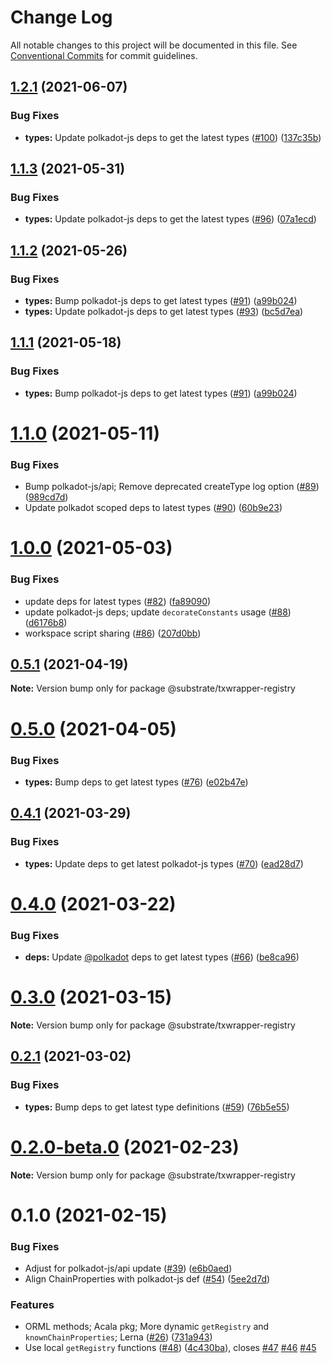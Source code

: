 # Change Log

All notable changes to this project will be documented in this file.
See [Conventional Commits](https://conventionalcommits.org) for commit guidelines.

## [1.2.1](https://github.com/paritytech/txwrapper-core/compare/v1.2.0...v1.2.1) (2021-06-07)


### Bug Fixes

* **types:** Update polkadot-js deps to get the latest types ([#100](https://github.com/paritytech/txwrapper-core/issues/100)) ([137c35b](https://github.com/paritytech/txwrapper-core/commit/137c35baa0887cf3914c6679007cfe2f78f42a76))





## [1.1.3](https://github.com/paritytech/txwrapper-core/compare/v1.1.2...v1.1.3) (2021-05-31)


### Bug Fixes

* **types:** Update polkadot-js deps to get the latest types ([#96](https://github.com/paritytech/txwrapper-core/issues/96)) ([07a1ecd](https://github.com/paritytech/txwrapper-core/commit/07a1ecd9108c444e31e0b190e380c3c0f1f7f961))





## [1.1.2](https://github.com/paritytech/txwrapper-core/compare/v1.1.0...v1.1.2) (2021-05-26)


### Bug Fixes

* **types:** Bump polkadot-js deps to get latest types ([#91](https://github.com/paritytech/txwrapper-core/issues/91)) ([a99b024](https://github.com/paritytech/txwrapper-core/commit/a99b024ba33af53178fb38aa6ca81c607bf25740))
* **types:** Update polkadot-js deps to get latest types ([#93](https://github.com/paritytech/txwrapper-core/issues/93)) ([bc5d7ea](https://github.com/paritytech/txwrapper-core/commit/bc5d7ea62e03c679cc8e332f5a287a2ca1a38eda))





## [1.1.1](https://github.com/paritytech/txwrapper-core/compare/v1.1.0...v1.1.1) (2021-05-18)


### Bug Fixes

* **types:** Bump polkadot-js deps to get latest types ([#91](https://github.com/paritytech/txwrapper-core/issues/91)) ([a99b024](https://github.com/paritytech/txwrapper-core/commit/a99b024ba33af53178fb38aa6ca81c607bf25740))





# [1.1.0](https://github.com/paritytech/txwrapper-core/compare/v1.0.0...v1.1.0) (2021-05-11)


### Bug Fixes

* Bump polkadot-js/api; Remove deprecated createType log option ([#89](https://github.com/paritytech/txwrapper-core/issues/89)) ([989cd7d](https://github.com/paritytech/txwrapper-core/commit/989cd7d6a2e25a7cbc7982da211e4c5239bbed22))
* Update polkadot scoped deps to latest types ([#90](https://github.com/paritytech/txwrapper-core/issues/90)) ([60b9e23](https://github.com/paritytech/txwrapper-core/commit/60b9e23beb776f153515897c96efa64b7ccad29a))





# [1.0.0](https://github.com/paritytech/txwrapper-core/compare/v0.5.1...v1.0.0) (2021-05-03)


### Bug Fixes

* update deps for latest types ([#82](https://github.com/paritytech/txwrapper-core/issues/82)) ([fa89090](https://github.com/paritytech/txwrapper-core/commit/fa8909020664c786d319e36bf1a39a000a99f02a))
* update polkadot-js deps; update `decorateConstants` usage ([#88](https://github.com/paritytech/txwrapper-core/issues/88)) ([d6176b8](https://github.com/paritytech/txwrapper-core/commit/d6176b8165261ec5c448d4f2ca8d68a66161d76f))
* workspace script sharing ([#86](https://github.com/paritytech/txwrapper-core/issues/86)) ([207d0bb](https://github.com/paritytech/txwrapper-core/commit/207d0bbd50e7bf2be4217072eae8c2b7eead0810))





## [0.5.1](https://github.com/paritytech/txwrapper-core/compare/v0.5.0...v0.5.1) (2021-04-19)

**Note:** Version bump only for package @substrate/txwrapper-registry





# [0.5.0](https://github.com/paritytech/txwrapper-core/compare/v0.4.1...v0.5.0) (2021-04-05)


### Bug Fixes

* **types:** Bump deps to get latest types ([#76](https://github.com/paritytech/txwrapper-core/issues/76)) ([e02b47e](https://github.com/paritytech/txwrapper-core/commit/e02b47ec2e86d9a2a72125971bc468f6f4781e6e))





## [0.4.1](https://github.com/paritytech/txwrapper-core/compare/v0.4.0...v0.4.1) (2021-03-29)


### Bug Fixes

* **types:** Update deps to get latest polkadot-js types ([#70](https://github.com/paritytech/txwrapper-core/issues/70)) ([ead28d7](https://github.com/paritytech/txwrapper-core/commit/ead28d797ec241d98e318861fc1f302e3022b0be))





# [0.4.0](https://github.com/paritytech/txwrapper-core/compare/v0.3.0...v0.4.0) (2021-03-22)


### Bug Fixes

* **deps:** Update [@polkadot](https://github.com/polkadot) deps to get latest types ([#66](https://github.com/paritytech/txwrapper-core/issues/66)) ([be8ca96](https://github.com/paritytech/txwrapper-core/commit/be8ca96910c98717edc9e2b0abd3d1816faa9eca))





# [0.3.0](https://github.com/paritytech/txwrapper-core/compare/v0.2.1...v0.3.0) (2021-03-15)

**Note:** Version bump only for package @substrate/txwrapper-registry





## [0.2.1](https://github.com/paritytech/txwrapper-core/compare/v0.2.0-beta.0...v0.2.1) (2021-03-02)


### Bug Fixes

* **types:** Bump deps to get latest type definitions ([#59](https://github.com/paritytech/txwrapper-core/issues/59)) ([76b5e55](https://github.com/paritytech/txwrapper-core/commit/76b5e551ae0fcdcc6f932473129879f7fe87a939))





# [0.2.0-beta.0](https://github.com/paritytech/txwrapper-core/compare/v0.1.1-beta.0...v0.2.0-beta.0) (2021-02-23)

**Note:** Version bump only for package @substrate/txwrapper-registry





# 0.1.0 (2021-02-15)


### Bug Fixes

* Adjust for polkadot-js/api update ([#39](https://github.com/paritytech/txwrapper-core/issues/39)) ([e6b0aed](https://github.com/paritytech/txwrapper-core/commit/e6b0aed449a6006fc75c453aa7170a7d20918c9e))
* Align ChainProperties with polkadot-js def ([#54](https://github.com/paritytech/txwrapper-core/issues/54)) ([5ee2d7d](https://github.com/paritytech/txwrapper-core/commit/5ee2d7d6ae838c2482f8e78cbba5012c78230c83))


### Features

* ORML methods; Acala pkg; More dynamic `getRegistry` and `knownChainProperties`; Lerna ([#26](https://github.com/paritytech/txwrapper-core/issues/26)) ([731a943](https://github.com/paritytech/txwrapper-core/commit/731a9439a93cd035a312f17737ae1a29aaea669d))
* Use local `getRegistry` functions ([#48](https://github.com/paritytech/txwrapper-core/issues/48)) ([4c430ba](https://github.com/paritytech/txwrapper-core/commit/4c430bab23c0fe6f9033f0a9d5b04a4f6ad449e8)), closes [#47](https://github.com/paritytech/txwrapper-core/issues/47) [#46](https://github.com/paritytech/txwrapper-core/issues/46) [#45](https://github.com/paritytech/txwrapper-core/issues/45)
